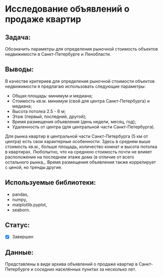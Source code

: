 # Исследование объявлений о продаже квартир

## Задача: 

Обозначить параметры для определения рыночной стоимость объектов недвижимости в Санкт-Петербурге и Ленобласти. 

## Выводы:

В качестве критериев для определения рыночной стоимости объектов недвижимости я предлагаю использовать следующие параметры:
- Общая площадь: минимум и медиана;
- Стоимость кв.м. минимум (свой для центра Санкт-Петербурга) и медиана;
- Высота потолка 2.5 - 6 м;
- Этаж (первый, последний, другой);
- Время размещения объявления (день недели, месяц, год);
- Удаленность от центра (для центральной части Санкт-Петербурга).

Для рынка квартир в центральной части Санкт-Петербурга (5 км от центра) есть свои характерные особенности. Здесь в среднем выше стоимость кв.м., больше площадь, количество комнат и высота потолка в квартирах. Любопытно, что на среднюю стоимость почти не влияет расположение на последнем этаже дома (в отличие от всего остального рынка_. Время размещения объявления также коррелирует с ценой, но тренды другие. 

## Используемые библиотеки:

- pandas, 
- numpy, 
- matplotlib.pyplot, 
- seaborn.

## Статус:

- [x] Завершен

## Данные:

Представлены в виде архива объявлений о продаже квартир в Санкт-Петербурге и соседних населённых пунктах за несколько лет.

